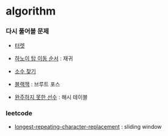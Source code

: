# algorithm

### 다시 풀어볼 문제

- [터렛](https://www.acmicpc.net/problem/1002)

- [하노이 탑 이동 순서](https://www.acmicpc.net/problem/11729) : 재귀

- [소수 찾기](https://www.acmicpc.net/problem/1929)

- [블랙잭](https://www.acmicpc.net/problem/2798) : 브루트 포스

- [완주하지 못한 선수](https://programmers.co.kr/learn/courses/30/lessons/42576) : 해시 테이블

### leetcode

- [longest-repeating-character-replacement](https://leetcode.com/problems/longest-repeating-character-replacement/description) : sliding window